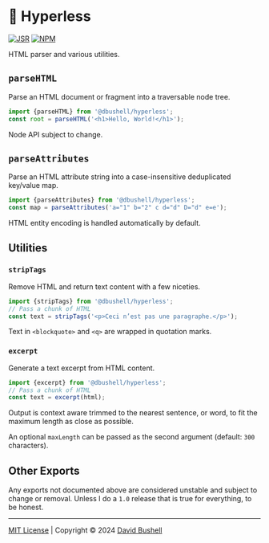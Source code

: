 # 🧼 Hyperless

[![JSR](https://jsr.io/badges/@dbushell/hyperless?labelColor=98e6c8&color=333)](https://jsr.io/@dbushell/hyperless) [![NPM](https://img.shields.io/npm/v/@dbushell/hyperless?labelColor=98e6c8&color=333)](https://www.npmjs.com/package/@dbushell/hyperless)

HTML parser and various utilities.

## `parseHTML`

Parse an HTML document or fragment into a traversable node tree.

```javascript
import {parseHTML} from '@dbushell/hyperless';
const root = parseHTML('<h1>Hello, World!</h1>');
```

Node API subject to change.

## `parseAttributes`

Parse an HTML attribute string into a case-insensitive deduplicated key/value map.

```javascript
import {parseAttributes} from '@dbushell/hyperless';
const map = parseAttributes('a="1" b="2" c d="d" D="d" e=e');
```

HTML entity encoding is handled automatically by default.

## Utilities

### `stripTags`

Remove HTML and return text content with a few niceties.

```javascript
import {stripTags} from '@dbushell/hyperless';
// Pass a chunk of HTML
const text = stripTags('<p>Ceci n’est pas une paragraphe.</p>');
```

Text in `<blockquote>` and `<q>` are wrapped in quotation marks.

### `excerpt`

Generate a text excerpt from HTML content.

```javascript
import {excerpt} from '@dbushell/hyperless';
// Pass a chunk of HTML
const text = excerpt(html);
```

Output is context aware trimmed to the nearest sentence, or word, to fit the maximum length as close as possible.

An optional `maxLength` can be passed as the second argument (default: `300` characters).

## Other Exports

Any exports not documented above are considered unstable and subject to change or removal. Unless I do a `1.0` release that is true for everything, to be honest.

* * *

[MIT License](/LICENSE) | Copyright © 2024 [David Bushell](https://dbushell.com)
